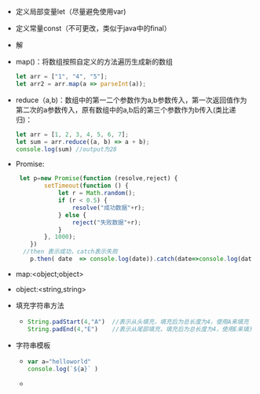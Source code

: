+ 定义局部变量let（尽量避免使用var)

+ 定义常量const（不可更改，类似于java中的final）

+ 解 

+ map()：将数组按照自定义的方法遍历生成新的数组

  ```javascript
  let arr = ["1", "4", "5"];
  let arr2 = arr.map(a => parseInt(a));
  ```

  

+ reduce（a,b)：数组中的第一二个参数作为a,b参数传入，第一次返回值作为第二次的a参数传入，原有数组中的a,b后的第三个参数作为b传入(类比递归)：

  ```javascript
  let arr = [1, 2, 3, 4, 5, 6, 7];
  let sum = arr.reduce((a, b) => a + b);
  console.log(sum) //output为28	
  ```

+ Promise:

  ```javascript
   let p=new Promise(function (resolve,reject) {
          setTimeout(function () {
              let r = Math.random();
              if (r < 0.5) {
                  resolve("成功数据"+r);
              } else {
                  reject("失败数据"+r);
              }
          }, 1000);
      })
   	//then 表示成功，catch表示失败
      p.then( date  => console.log(date)).catch(date=>console.log(date));
  ```

+ map:<object;object>

+ object:<string,string>

+ 填充字符串方法

  + ```javascript
    String.padStart(4,"A")  //表示从头填充，填充后为总长度为4，使用A来填充
    String.padEnd(4,"E")    //表示从尾部填充，填充后为总长度为4，使用E来填充
    ```

+ 字符串模板

  + ```javascript
    var a="helloworld"
    console.log(`${a}` )
    ```

  + 
